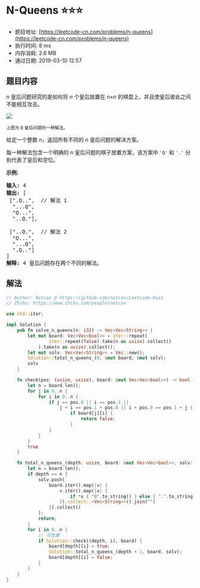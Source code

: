 # N-Queens :star::star::star:
- 题目地址: [https://leetcode-cn.com/problems/n-queens](https://leetcode-cn.com/problems/n-queens)
- 执行时间: 8 ms 
- 内存消耗: 2.6 MB
- 通过日期: 2019-03-10 12:57

## 题目内容
<p><em>n </em>皇后问题研究的是如何将 <em>n</em> 个皇后放置在 <em>n</em>×<em>n</em> 的棋盘上，并且使皇后彼此之间不能相互攻击。</p>

<p><img src="https://assets.leetcode-cn.com/aliyun-lc-upload/uploads/2018/10/12/8-queens.png"></p>

<p><small>上图为 8 皇后问题的一种解法。</small></p>

<p>给定一个整数 <em>n</em>，返回所有不同的 <em>n </em>皇后问题的解决方案。</p>

<p>每一种解法包含一个明确的 <em>n</em> 皇后问题的棋子放置方案，该方案中 <code>'Q'</code> 和 <code>'.'</code> 分别代表了皇后和空位。</p>

<p><strong>示例:</strong></p>

<pre><strong>输入:</strong> 4
<strong>输出:</strong> [
 [".Q..",  // 解法 1
  "...Q",
  "Q...",
  "..Q."],

 ["..Q.",  // 解法 2
  "Q...",
  "...Q",
  ".Q.."]
]
<strong>解释:</strong> 4 皇后问题存在两个不同的解法。
</pre>


## 解法
```rust
// Author: Netcan @ https://github.com/netcan/Leetcode-Rust
// Zhihu: https://www.zhihu.com/people/netcan

use std::iter;

impl Solution {
    pub fn solve_n_queens(n: i32) -> Vec<Vec<String>> {
        let mut board: Vec<Vec<bool>> = iter::repeat(
                iter::repeat(false).take(n as usize).collect()
            ).take(n as usize).collect();
        let mut solv: Vec<Vec<String>> = Vec::new();
        Solution::total_n_queens_(0, &mut board, &mut solv);
        solv
    }

    fn check(pos: (usize, usize), board: &mut Vec<Vec<bool>>) -> bool {
        let n = board.len();
        for j in 0..n {
            for i in 0..n {
                if j == pos.0 || i == pos.1 ||
                    j + i == pos.1 + pos.0 || i + pos.0 == pos.1 + j {
                        if board[j][i] {
                            return false;
                        }
                }
            }
        }
        true
    }

    fn total_n_queens_(depth: usize, board: &mut Vec<Vec<bool>>, solv: &mut Vec<Vec<String>>) {
        let n = board.len();
        if depth == n {
            solv.push(
                board.iter().map(|v| {
                    v.iter().map(|x| {
                        if *x { "Q".to_string() } else { ".".to_string() }
                    }).collect::<Vec<String>>().join("")
                }).collect()
            );
            return;
        }
        for i in 0..n {
            // 可放置
            if Solution::check((depth, i), board) {
                board[depth][i] = true;
                Solution::total_n_queens_(depth + 1, board, solv);
                board[depth][i] = false;
            }
        }
    }
}

```